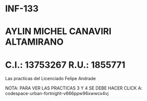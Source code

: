 # INF-133
# AYLIN MICHEL CANAVIRI ALTAMIRANO
# C.I.: 13753267       R.U.: 1855771
Las practicas del Licenciado Felipe Andrade

NOTA: PARA VER LAS PRACTICAS 3 Y 4 SE DEBE 
HACER CLICK A: codespace-urban-fortnight-v666ppw96xwwcx4vj
